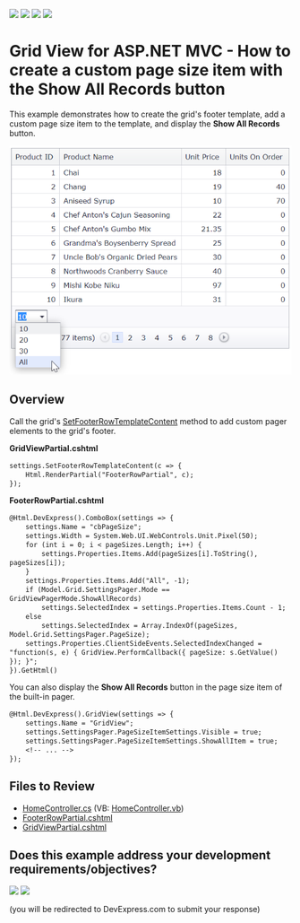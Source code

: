 <!-- default badges list -->
![](https://img.shields.io/endpoint?url=https://codecentral.devexpress.com/api/v1/VersionRange/128549872/24.2.1%2B)
[![](https://img.shields.io/badge/Open_in_DevExpress_Support_Center-FF7200?style=flat-square&logo=DevExpress&logoColor=white)](https://supportcenter.devexpress.com/ticket/details/T190979)
[![](https://img.shields.io/badge/📖_How_to_use_DevExpress_Examples-e9f6fc?style=flat-square)](https://docs.devexpress.com/GeneralInformation/403183)
[![](https://img.shields.io/badge/💬_Leave_Feedback-feecdd?style=flat-square)](#does-this-example-address-your-development-requirementsobjectives)
<!-- default badges end -->
# Grid View for ASP.NET MVC - How to create a custom page size item with the Show All Records button

This example demonstrates how to create the grid's footer template, add a custom page size item to the template, and display the **Show All Records** button.

![Custom page size item](customPager.png)

## Overview

Call the grid's [SetFooterRowTemplateContent](https://docs.devexpress.com/AspNetMvc/DevExpress.Web.Mvc.GridViewSettings.SetFooterRowTemplateContent.overloads) method to add custom pager elements to the grid's footer.

**GridViewPartial.cshtml**

```cshtml
settings.SetFooterRowTemplateContent(c => {
    Html.RenderPartial("FooterRowPartial", c);
});
```

**FooterRowPartial.cshtml**

```cshtml
@Html.DevExpress().ComboBox(settings => {
    settings.Name = "cbPageSize";
    settings.Width = System.Web.UI.WebControls.Unit.Pixel(50);
    for (int i = 0; i < pageSizes.Length; i++) {
        settings.Properties.Items.Add(pageSizes[i].ToString(), pageSizes[i]);
    }
    settings.Properties.Items.Add("All", -1);
    if (Model.Grid.SettingsPager.Mode == GridViewPagerMode.ShowAllRecords) 
        settings.SelectedIndex = settings.Properties.Items.Count - 1;
    else
        settings.SelectedIndex = Array.IndexOf(pageSizes, Model.Grid.SettingsPager.PageSize);
    settings.Properties.ClientSideEvents.SelectedIndexChanged = "function(s, e) { GridView.PerformCallback({ pageSize: s.GetValue() }); }";
}).GetHtml()
```

You can also display the **Show All Records** button in the page size item of the built-in pager.

```cshtml
@Html.DevExpress().GridView(settings => {
    settings.Name = "GridView";
    settings.SettingsPager.PageSizeItemSettings.Visible = true;
    settings.SettingsPager.PageSizeItemSettings.ShowAllItem = true;
    <!-- ... -->
});
```

## Files to Review

* [HomeController.cs](./CS/Controllers/HomeController.cs) (VB: [HomeController.vb](./VB/Controllers/HomeController.vb))
* [FooterRowPartial.cshtml](./CS/Views/Home/FooterRowPartial.cshtml)
* [GridViewPartial.cshtml](./CS/Views/Home/GridViewPartial.cshtml)
<!-- feedback -->
## Does this example address your development requirements/objectives?

[<img src="https://www.devexpress.com/support/examples/i/yes-button.svg"/>](https://www.devexpress.com/support/examples/survey.xml?utm_source=github&utm_campaign=asp-net-mvc-grid-custom-pager-elements&~~~was_helpful=yes) [<img src="https://www.devexpress.com/support/examples/i/no-button.svg"/>](https://www.devexpress.com/support/examples/survey.xml?utm_source=github&utm_campaign=asp-net-mvc-grid-custom-pager-elements&~~~was_helpful=no)

(you will be redirected to DevExpress.com to submit your response)
<!-- feedback end -->
